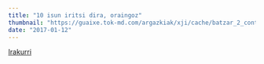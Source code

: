 ```yaml
---
title: "10 isun iritsi dira, oraingoz"
thumbnail: "https://guaixe.tok-md.com/argazkiak/xji/cache/batzar_2_content.JPG"
date: "2017-01-12"
---
```

[Irakurri](https://guaixe.eus/altsasu/1484243417356-10-isun-iritsi-dira-oraingoz)
